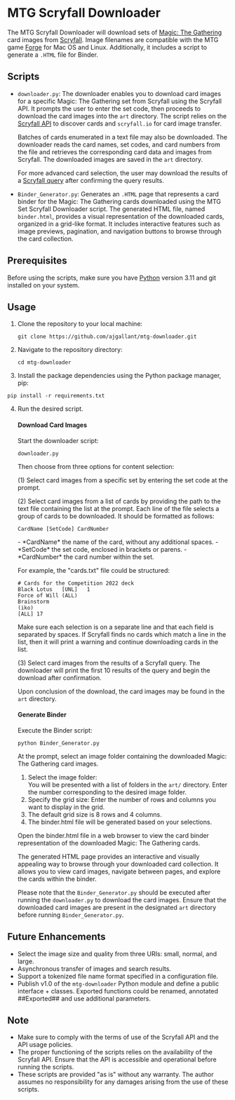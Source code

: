 # MTG Scryfall Downloader

The MTG Scryfall Downloader will download sets of [Magic: The Gathering](https://magic.wizards.com/en) card images from [Scryfall](https://scryfall.com/). Image filenames are compatible with the MTG game [Forge](https://card-forge.github.io/forge/) for Mac OS and Linux.  Additionally, it includes a script to generate a `.HTML` file for Binder.

## Scripts

- `downloader.py`: The downloader enables you to download card images for a specific Magic: The Gathering set from Scryfall using the Scryfall API. It prompts the user to enter the set code, then proceeds to download the card images into the `art` directory. The script relies on the [Scryfall API](https://scryfall.com/docs/api) to discover cards and `scryfall.io` for card image transfer.<p>
Batches of cards enumerated in a text file may also be downloaded. The downloader reads the card names, set codes, and card numbers from the file and retrieves the corresponding card data and images from Scryfall. The downloaded images are saved in the `art` directory.<p>
For more advanced card selection, the user may download the results of a [Scryfall query](https://scryfall.com/docs/syntax) after confirming the query results.

- `Binder_Generator.py`: Generates an `.HTML` page that represents a card binder for the Magic: The Gathering cards downloaded using the MTG Set Scryfall Downloader script. The generated HTML file, named `binder.html`, provides a visual representation of the downloaded cards, organized in a grid-like format. It includes interactive features such as image previews, pagination, and navigation buttons to browse through the card collection.

## Prerequisites

Before using the scripts, make sure you have [Python](https://www.python.org/downloads/) version 3.11 and git installed on your system.

## Usage

1. Clone the repository to your local machine:

   ``
   git clone https://github.com/ajgallant/mtg-downloader.git
   ``

2. Navigate to the repository directory:

   ``
   cd mtg-downloader
   ``

3. Install the package dependencies using the Python package manager, pip:

  ``
  pip install -r requirements.txt
  ``

4. Run the desired script.<p>

   #### Download Card Images
   
   Start the downloader script:
	
	``downloader.py``
	
	Then choose from three options for content selection:
	
	(1) Select card images from a specific set by entering the set code at the prompt.
	   
	(2) Select card images from a list of cards by providing the path to the text file containing the list at the prompt. Each line of the file selects a group of cards to be downloaded. It should be formatted as follows:<br>
		
 	``CardName [SetCode] CardNumber``
	
	 <p>
	 - *CardName* the name of the card, without any additional spaces.
	 - *SetCode* the set code, enclosed in brackets or parens.
	 - *CardNumber* the card number within the set.

    For example, the "cards.txt" file could be structured:
    </p>
	
	 ```
	 # Cards for the Competition 2022 deck
    Black Lotus   [UNL]   1
    Force of Will (ALL)
    Brainstorm
    (iko)
    [ALL] 17
     ```

   <p>
   	Make sure each selection is on a separate line and that each field is separated by spaces.  If Scryfall finds no cards which match a line in the list, then it will print a warning and continue downloading cards in the list.
	    
	 (3) Select card images from the results of a Scryfall query.  The downloader will print the first 10 results of the query and begin the download after confirmation.
	 
	 Upon conclusion of the download, the card images may be found in the `art` directory.

    #### Generate Binder
    
    Execute the Binder script:

     ``python Binder_Generator.py``
     
    At the prompt, select an image folder containing the downloaded Magic: The Gathering card images.
        
    1. Select the image folder:        
      You will be presented with a list of folders in the `art/` directory.
      Enter the number corresponding to the desired image folder.
    2. Specify the grid size:
      Enter the number of rows and columns you want to display in the grid.
    3. The default grid size is 8 rows and 4 columns.
    4. The binder.html file will be generated based on your selections.
        
    Open the binder.html file in a web browser to view the card binder representation of the downloaded Magic: The Gathering cards.
    
    The generated HTML page provides an interactive and visually appealing way to browse through your downloaded card collection. It allows you to view card images, navigate between pages, and explore the cards within the binder.
    
    Please note that the `Binder_Generator.py` should be executed after running the `downloader.py` to download the card images. Ensure that the downloaded card images are present in the designated ``art`` directory before running `Binder_Generator.py`.

## Future Enhancements

- Select the image size and quality from three URIs: small, normal, and large.
- Asynchronous transfer of images and search results.
- Support a tokenized file name format specified in a configuration file.
- Publish v1.0 of the ``mtg-downloader`` Python module and define a public interface + classes.  Exported functions could be renamed, annotated ##Exported## and use additional parameters.

## Note

- Make sure to comply with the terms of use of the Scryfall API and the API usage policies.
- The proper functioning of the scripts relies on the availability of the Scryfall API. Ensure that the API is accessible and operational before running the scripts.
- These scripts are provided "as is" without any warranty. The author assumes no responsibility for any damages arising from the use of these scripts.